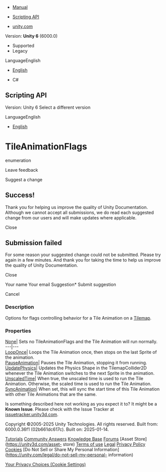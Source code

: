[ ]()

  * [Manual](../Manual/index.html)
  * [Scripting API](../ScriptReference/index.html)

  * [unity.com](https://unity.com/)

Version: **Unity 6** (6000.0)

  * Supported
  * Legacy

LanguageEnglish

  * [English]()

  * C#

[ ](https://docs.unity3d.com)

## Scripting API

Version: Unity 6 Select a different version

LanguageEnglish

  * [English]()

# TileAnimationFlags

enumeration

Leave feedback

Suggest a change

## Success!

Thank you for helping us improve the quality of Unity Documentation. Although
we cannot accept all submissions, we do read each suggested change from our
users and will make updates where applicable.

Close

## Submission failed

For some reason your suggested change could not be submitted. Please <a>try
again</a> in a few minutes. And thank you for taking the time to help us
improve the quality of Unity Documentation.

Close

Your name Your email Suggestion* Submit suggestion

Cancel

[ ]()

### Description

Options for flags controlling behavior for a Tile Animation on a
[Tilemap](Tilemaps.Tilemap.html).

### Properties

[None](Tilemaps.TileAnimationFlags.None.html)| Sets no TileAnimationFlags and
the Tile Animation will run normally.  
---|---  
[LoopOnce](Tilemaps.TileAnimationFlags.LoopOnce.html)| Loops the Tile
Animation once, then stops on the last Sprite of the animation.  
[PauseAnimation](Tilemaps.TileAnimationFlags.PauseAnimation.html)| Pauses the
Tile Animation, stopping it from running.  
[UpdatePhysics](Tilemaps.TileAnimationFlags.UpdatePhysics.html)| Updates the
Physics Shape in the TilemapCollider2D whenever the Tile Animation switches to
the next Sprite in the animation.  
[UnscaledTime](Tilemaps.TileAnimationFlags.UnscaledTime.html)| When true, the
unscaled time is used to run the Tile Animation. Otherwise, the scaled time is
used to run the Tile Animation.  
[SyncAnimation](Tilemaps.TileAnimationFlags.SyncAnimation.html)| When set,
this will sync the start time of this Tile Animation with other Tile
Animations that are the same.  
  
Is something described here not working as you expect it to? It might be a
**Known Issue**. Please check with the Issue Tracker at
[issuetracker.unity3d.com](https://issuetracker.unity3d.com).

Copyright ©2005-2025 Unity Technologies. All rights reserved. Built from:
6000.0.36f1 (02b661dc617c). Built on: 2025-01-14.

[Tutorials](https://unity3d.com/learn) [Community
Answers](https://answers.unity3d.com) [Knowledge
Base](https://support.unity3d.com/hc/en-us)
[Forums](https://forum.unity3d.com) [Asset Store](https://unity3d.com/asset-
store) [Terms of use](https://docs.unity3d.com/Manual/TermsOfUse.html)
[Legal](https://unity.com/legal) [Privacy
Policy](https://unity.com/legal/privacy-policy)
[Cookies](https://unity.com/legal/cookie-policy) [Do Not Sell or Share My
Personal Information](https://unity.com/legal/do-not-sell-my-personal-
information)

[Your Privacy Choices (Cookie Settings)](javascript:void\(0\);)

